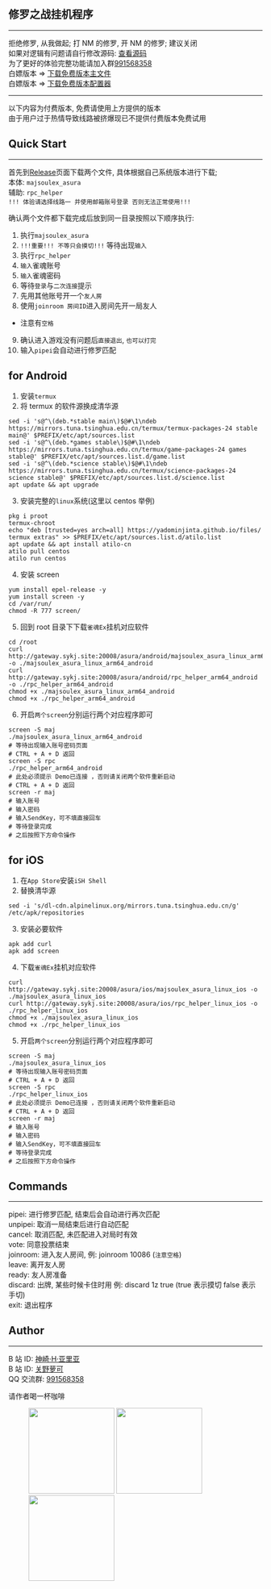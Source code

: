 ## 修罗之战挂机程序

---

拒绝修罗, 从我做起; 打 NM 的修罗, 开 NM 的修罗; 建议关闭  
如果对逻辑有问题请自行修改源码: [查看源码](https://github.com/moxcomic/majsoul-api/tree/main/go)  
为了更好的体验完整功能请加入群[991568358](https://jq.qq.com/?_wv=1027&k=3gaKRwqg)  
白嫖版本 => [下载免费版本主文件](https://github.com/moxcomic/majsoul-ex/releases/tag/majsoul_helper)  
白嫖版本 => [下载免费版本配置器](https://github.com/moxcomic/majsoulex_gui/releases/tag/0.0.16)

---

以下内容为付费版本, 免费请使用上方提供的版本  
由于用户过于热情导致线路被挤爆现已不提供付费版本免费试用

## Quick Start

---

首先到[Release](https://github.com/moxcomic/no-asura-no/releases/latest)页面下载两个文件, 具体根据自己系统版本进行下载;  
本体: `majsoulex_asura`  
辅助: `rpc_helper`  
`!!! 体验请选择线路一 并使用邮箱账号登录 否则无法正常使用!!!`

确认两个文件都下载完成后放到同一目录按照以下顺序执行:

1. 执行`majsoulex_asura`
2. `!!!重要!!! 不等只会摸切!!!` 等待出现`输入`
3. 执行`rpc_helper`
4. `输入`雀魂账号
5. `输入`雀魂密码
6. 等待`登录`与`二次连接`提示
7. 先用其他账号开一个`友人房`
8. 使用`joinroom 房间ID`进入房间先开一局友人

- 注意有`空格`

9. 确认进入游戏没有问题后`直接退出`, `也可以打完`
10. 输入`pipei`会自动进行修罗匹配

## for Android

1. 安装`termux`
2. 将 termux 的软件源换成清华源

```
sed -i 's@^\(deb.*stable main\)$@#\1\ndeb https://mirrors.tuna.tsinghua.edu.cn/termux/termux-packages-24 stable main@' $PREFIX/etc/apt/sources.list
sed -i 's@^\(deb.*games stable\)$@#\1\ndeb https://mirrors.tuna.tsinghua.edu.cn/termux/game-packages-24 games stable@' $PREFIX/etc/apt/sources.list.d/game.list
sed -i 's@^\(deb.*science stable\)$@#\1\ndeb https://mirrors.tuna.tsinghua.edu.cn/termux/science-packages-24 science stable@' $PREFIX/etc/apt/sources.list.d/science.list
apt update && apt upgrade
```

3. 安装完整的`linux`系统(这里以 centos 举例)

```
pkg i proot
termux-chroot
echo "deb [trusted=yes arch=all] https://yadominjinta.github.io/files/ termux extras" >> $PREFIX/etc/apt/sources.list.d/atilo.list
apt update && apt install atilo-cn
atilo pull centos
atilo run centos
```

4. 安装 screen

```
yum install epel-release -y
yum install screen -y
cd /var/run/
chmod -R 777 screen/
```

5. 回到 root 目录下下载`雀魂Ex`挂机对应软件

```
cd /root
curl http://gateway.sykj.site:20008/asura/android/majsoulex_asura_linux_arm64_android -o ./majsoulex_asura_linux_arm64_android
curl http://gateway.sykj.site:20008/asura/android/rpc_helper_arm64_android -o ./rpc_helper_arm64_android
chmod +x ./majsoulex_asura_linux_arm64_android
chmod +x ./rpc_helper_arm64_android
```

6. 开启`两个screen`分别运行两个对应程序即可

```
screen -S maj
./majsoulex_asura_linux_arm64_android
# 等待出现输入账号密码页面
# CTRL + A + D 返回
screen -S rpc
./rpc_helper_arm64_android
# 此处必须提示 Demo已连接 ，否则请关闭两个软件重新启动
# CTRL + A + D 返回
screen -r maj
# 输入账号
# 输入密码
# 输入SendKey，可不填直接回车
# 等待登录完成
# 之后按照下方命令操作
```

## for iOS

1. 在`App Store`安装`iSH Shell`
2. 替换清华源

```
sed -i 's/dl-cdn.alpinelinux.org/mirrors.tuna.tsinghua.edu.cn/g' /etc/apk/repositories
```

3. 安装必要软件

```
apk add curl
apk add screen
```

4. 下载`雀魂Ex`挂机对应软件

```
curl http://gateway.sykj.site:20008/asura/ios/majsoulex_asura_linux_ios -o ./majsoulex_asura_linux_ios
curl http://gateway.sykj.site:20008/asura/ios/rpc_helper_linux_ios -o ./rpc_helper_linux_ios
chmod +x ./majsoulex_asura_linux_ios
chmod +x ./rpc_helper_linux_ios
```

5. 开启`两个screen`分别运行两个对应程序即可

```
screen -S maj
./majsoulex_asura_linux_ios
# 等待出现输入账号密码页面
# CTRL + A + D 返回
screen -S rpc
./rpc_helper_linux_ios
# 此处必须提示 Demo已连接 ，否则请关闭两个软件重新启动
# CTRL + A + D 返回
screen -r maj
# 输入账号
# 输入密码
# 输入SendKey，可不填直接回车
# 等待登录完成
# 之后按照下方命令操作
```

## Commands

---

pipei: 进行修罗匹配, 结束后会自动进行再次匹配  
unpipei: 取消一局结束后进行自动匹配  
cancel: 取消匹配, 未匹配进入对局时有效  
vote: 同意投票结束  
joinroom: 进入友人房间, 例: joinroom 10086 (`注意空格`)  
leave: 离开友人房  
ready: 友人房准备  
discard: 出牌, 某些时候卡住时用 例: discard 1z true (true 表示摸切 false 表示手切)  
exit: 退出程序

## Author

---

B 站 ID: [神崎·H·亚里亚](https://space.bilibili.com/898411/)  
B 站 ID: [关野萝可](https://space.bilibili.com/612462792/)  
QQ 交流群: [991568358](https://jq.qq.com/?_wv=1027&k=3gaKRwqg)

请作者喝一杯咖啡

<figure class="third">
    <img src="https://moxcomic.github.io/wechat.png" width=170>
    <img src="https://moxcomic.github.io/alipay.png" width=170>
    <img src="https://moxcomic.github.io/qq.png" width=170>
</figure>
